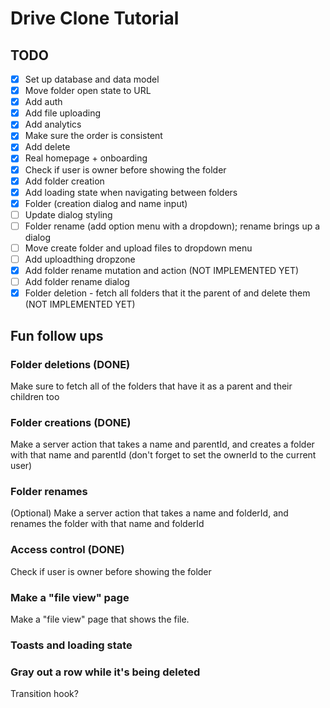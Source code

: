 # Drive Clone Tutorial

## TODO

- [x] Set up database and data model
- [x] Move folder open state to URL
- [x] Add auth
- [x] Add file uploading
- [x] Add analytics
- [x] Make sure the order is consistent
- [x] Add delete
- [x] Real homepage + onboarding
- [x] Check if user is owner before showing the folder
- [x] Add folder creation
- [x] Add loading state when navigating between folders
- [x] Folder (creation dialog and name input)
- [ ] Update dialog styling
- [ ] Folder rename (add option menu with a dropdown); rename brings up a dialog
- [ ] Move create folder and upload files to dropdown menu
- [ ] Add uploadthing dropzone
- [x] Add folder rename mutation and action (NOT IMPLEMENTED YET)
- [ ] Add folder rename dialog
- [x] Folder deletion - fetch all folders that it the parent of and delete them (NOT IMPLEMENTED YET)

## Fun follow ups

### Folder deletions (DONE)

Make sure to fetch all of the folders that have it as a parent and their children too

### Folder creations (DONE)

Make a server action that takes a name and parentId, and creates a folder with that name and parentId (don't forget to set the ownerId to the current user)

### Folder renames

(Optional) Make a server action that takes a name and folderId, and renames the folder with that name and folderId

### Access control (DONE)

Check if user is owner before showing the folder

### Make a "file view" page

Make a "file view" page that shows the file.

### Toasts and loading state

### Gray out a row while it's being deleted

Transition hook?
